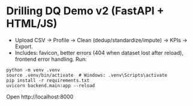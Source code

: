 # Drilling DQ Demo v2 (FastAPI + HTML/JS)
- Upload CSV → Profile → Clean (dedup/standardize/impute) → KPIs → Export.
- Includes: favicon, better errors (404 when dataset lost after reload), frontend error handling.
Run:
```
python -m venv .venv
source .venv/bin/activate  # Windows: .venv\Scripts\activate
pip install -r requirements.txt
uvicorn backend.main:app --reload
```
Open http://localhost:8000
